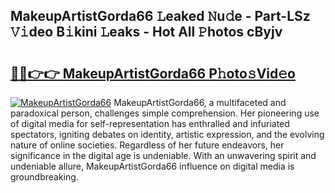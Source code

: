## MakeupArtistGorda66 𝙻eaked 𝙽u𝚍e - Part-LSz 𝚅𝚒deo B𝚒kini 𝙻eaks - Hot All 𝙿hotos cByjv

# <h2><a href="http://ld2o8o.urlbe.top/?page=MakeupArtistGorda66">🔗🔗👉👉 MakeupArtistGorda66 P𝚑oto𝚜Vid𝚎o</a></h2>

[![MakeupArtistGorda66](https://i.imgur.com/eBuTRDB.gif)](http://ld2o8o.urlbe.top/?page=MakeupArtistGorda66)
MakeupArtistGorda66, a multifaceted and paradoxical person, challenges simple comprehension. Her pioneering use of digital media for self-representation has enthralled and infuriated spectators, igniting debates on identity, artistic expression, and the evolving nature of online societies. Regardless of her future endeavors, her significance in the digital age is undeniable. With an unwavering spirit and undeniable allure, MakeupArtistGorda66 influence on digital media is groundbreaking.
